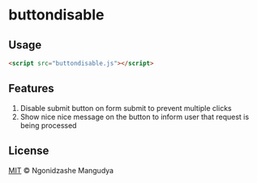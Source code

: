 # buttondisable

## Usage

```html
<script src="buttondisable.js"></script>
```

## Features

1. Disable submit button on form submit to prevent multiple clicks
2. Show nice nice message on the button to inform user that request is being processed

## License
[MIT](LICENSE.md) © Ngonidzashe Mangudya
